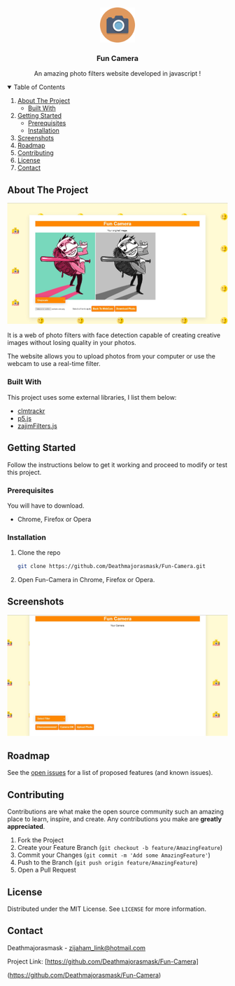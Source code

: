 <!-- HEADER -->
<br />
<p align="center">
 <a href="https://github.com/Deathmajorasmask/Fun-Camera">
    <img src="images/funcamera_logo.png" alt="Logo" width="80" height="80">
 </a>

  <h3 align="center">Fun Camera</h3>

  <p align="center">
    An amazing photo filters website developed in javascript !
    <br />
  </p>
</p>

<!-- TABLE OF CONTENTS -->
<details open="open">
  <summary>Table of Contents</summary>
  <ol>
    <li>
      <a href="#about-the-project">About The Project</a>
      <ul>
        <li><a href="#built-with">Built With</a></li>
      </ul>
    </li>
    <li>
      <a href="#getting-started">Getting Started</a>
      <ul>
        <li><a href="#prerequisites">Prerequisites</a></li>
        <li><a href="#installation">Installation</a></li>
      </ul>
    </li>
    <li><a href="#screenshots">Screenshots</a></li>
    <li><a href="#roadmap">Roadmap</a></li>
    <li><a href="#contributing">Contributing</a></li>
    <li><a href="#license">License</a></li>
    <li><a href="#contact">Contact</a></li>
  </ol>
</details>


<!-- ABOUT THE PROJECT -->
## About The Project

[![Product Name Screen Shot][screenshot]](https://github.com/Deathmajorasmask/Fun-Camera)

It is a web of photo filters with face detection capable of creating creative images without losing quality in your photos.

The website allows you to upload photos from your computer or use the webcam to use a real-time filter.

### Built With

This project uses some external libraries, I list them below:
* [clmtrackr](https://github.com/auduno/clmtrackr)
* [p5.js](https://p5js.org/)
* [zajimFilters.js](https://github.com/Deathmajorasmask/Fun-Camera/blob/main/js/zajimFilters.js)



<!-- GETTING STARTED -->
## Getting Started

Follow the instructions below to get it working and proceed to modify or test this project.

### Prerequisites

You will have to download.
* Chrome, Firefox or Opera



### Installation

1. Clone the repo
   ```sh
   git clone https://github.com/Deathmajorasmask/Fun-Camera.git
   ```

2. Open Fun-Camera in Chrome, Firefox or Opera.


## Screenshots
![Product Name Screen Shot][screenshot01]


<!-- ROADMAP -->
## Roadmap

See the [open issues](https://github.com/Deathmajorasmask/Fun-Camera/issues) for a list of proposed features (and known issues).



<!-- CONTRIBUTING -->
## Contributing

Contributions are what make the open source community such an amazing place to learn, inspire, and create. Any contributions you make are **greatly appreciated**.

1. Fork the Project
2. Create your Feature Branch (`git checkout -b feature/AmazingFeature`)
3. Commit your Changes (`git commit -m 'Add some AmazingFeature'`)
4. Push to the Branch (`git push origin feature/AmazingFeature`)
5. Open a Pull Request



<!-- LICENSE -->
## License

Distributed under the MIT License. See `LICENSE` for more information.



<!-- CONTACT -->
## Contact

Deathmajorasmask - zijaham_link@hotmail.com

Project Link: [https://github.com/Deathmajorasmask/Fun-Camera]

(https://github.com/Deathmajorasmask/Fun-Camera)




<!-- MARKDOWN LINKS & IMAGES -->
[screenshot]: images/Screen01_FunCamera.JPG
[screenshot01]: images/Screen02_FunCamera.JPG
